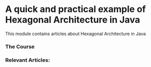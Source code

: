 # A quick and practical example of Hexagonal Architecture in Java

This module contains articles about Hexagonal Architecture in Java

### The Course

### Relevant Articles:

